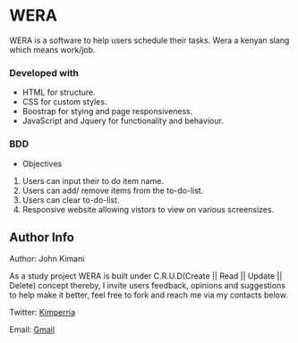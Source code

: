 # WERA
WERA is a software to help users schedule their tasks.
Wera a kenyan slang which means work/job. 

### Developed with
* HTML for structure.
* CSS for custom styles.
* Boostrap for stying and page responsiveness.
* JavaScript and Jquery for functionality and behaviour.

### BDD
* Objectives
1. Users can input their to do item name.
2. Users can add/ remove items from the to-do-list.
3. Users can clear to-do-list.
4. Responsive website allowing vistors to view on various screensizes.


## Author Info
Author: John Kimani

As a study project WERA is built under C.R.U.D(Create || Read || Update || Delete) concept thereby, I invite users feedback, opinions and suggestions to help make it better, feel free to fork and reach me via my contacts below.

Twitter: [Kimperria](https://twitter.com/kimperria)

Email: [Gmail](https://mail.google.com/mail/u/0/#inbox)
